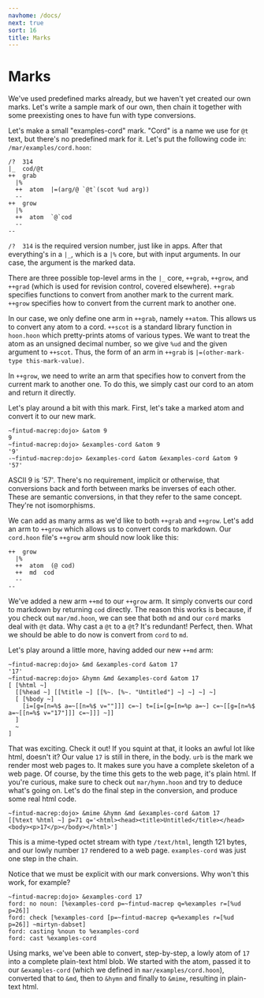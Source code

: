 ```yaml
---
navhome: /docs/
next: true
sort: 16
title: Marks
---
```


# Marks

We've used predefined marks already, but we haven't yet created our own marks. 
Let's write a sample mark of our own, then chain it together with some 
preexisting ones to have fun with type conversions.

Let's make a small "examples-cord" mark.  "Cord" is a name we use for `@t`
text, but there's no predefined mark for it.  Let's put the following code in:
`/mar/examples/cord.hoon`:

```
/?  314
|_  cod/@t
++  grab
  |%
  ++  atom  |=(arg/@ `@t`(scot %ud arg))
  --
++  grow
  |%
  ++  atom  `@`cod
  --
--
```

`/?  314` is the required version number, just like in apps. After that 
everything's in a `|_`, which is a `|%` core, but with input arguments. In our 
case, the argument is the marked data.

There are three possible top-level arms in the `|_` core, `++grab`, `++grow`, 
and `++grad` (which is used for revision control, covered elsewhere). `++grab` 
specifies functions to convert from another mark to the current mark. `++grow` 
specifies how to convert from the current mark to another one.

In our case, we only define one arm in `++grab`, namely `++atom`. This allows 
us to convert any atom to a cord. `++scot` is a standard library function in 
`hoon.hoon` which pretty-prints atoms of various types. We want to treat the 
atom as an unsigned decimal number, so we give `%ud` and the given argument 
to `++scot`. Thus, the form of an arm in `++grab` is
`|=(other-mark-type this-mark-value)`.

In `++grow`, we need to write an arm that specifies how to convert from the 
current mark to another one. To do this, we simply cast our cord to an atom 
and return it directly.

Let's play around a bit with this mark. First, let's take a marked atom and 
convert it to our new mark.

```
~fintud-macrep:dojo> &atom 9
9
~fintud-macrep:dojo> &examples-cord &atom 9
'9'
-~fintud-macrep:dojo> &examples-cord &atom &examples-cord &atom 9
'57'
```

ASCII 9 is '57'. There's no requirement, implicit or otherwise, that conversions 
back and forth between marks be inverses of each other. These are semantic 
conversions, in that they refer to the same concept. They're not isomorphisms.

We can add as many arms as we'd like to both `++grab` and `++grow`. Let's add 
an arm to `++grow` which allows us to convert cords to markdown. Our 
`cord.hoon` file's `++grow` arm should now look like this:

```
++  grow
  |%
  ++  atom  (@ cod)
  ++  md  cod
  --
--
```

We've added a new arm `++md` to our `++grow` arm. It simply converts our 
cord to markdown by returning `cod` directly. The reason this works is because, 
if you check out `mar/md.hoon`, we can see that both `md` and our `cord` marks 
deal with `@t` data. Why cast a `@t` to a `@t`? It's redundant! Perfect, then.
What we should be able to do now is convert from `cord` to `md`.

Let's play around a little more, having added our new `++md` arm:

```
~fintud-macrep:dojo> &md &examples-cord &atom 17
'17'
~fintud-macrep:dojo> &hymn &md &examples-cord &atom 17
[ [%html ~]
  [[%head ~] [[%title ~] [[%~. [%~. "Untitled"] ~] ~] ~] ~]
  [ [%body ~]
    [i=[g=[n=%$ a=~[[n=%$ v=""]]] c=~] t=[i=[g=[n=%p a=~] c=~[[g=[n=%$ a=~[[n=%$ v="17"]]] c=~]]] ~]]
  ]
  ~
]
```

That was exciting. Check it out! If you squint at that, it looks an awful lot 
like html, doesn't it? Our value `17` is still in there, in the body. `urb` is 
the mark we render most web pages to. It makes sure you have a complete 
skeleton of a web page. Of course, by the time this gets to the web page, it's 
plain html. If you're curious, make sure to check out `mar/hymn.hoon` and try 
to deduce what's going on. Let's do the final step in the conversion, and 
produce some real html code.

```
~fintud-macrep:dojo> &mime &hymn &md &examples-cord &atom 17
[[%text %html ~] p=71 q='<html><head><title>Untitled</title></head><body><p>17</p></body></html>']
```

This is a mime-typed octet stream with type `/text/html`, length 121 bytes, 
and our lowly number `17` rendered to a web page. `examples-cord` was just one 
step in the chain.

Notice that we must be explicit with our mark conversions. Why won't this work, for 
example?

```
~fintud-macrep:dojo> &examples-cord 17
ford: no noun: [%examples-cord p=~fintud-macrep q=%examples r=[%ud p=26]]
ford: check [%examples-cord [p=~fintud-macrep q=%examples r=[%ud p=26]] ~mirtyn-dabset]
ford: casting %noun to %examples-cord
ford: cast %examples-cord
```

Using marks, we've been able to convert, step-by-step, a lowly atom of `17` 
into a complete plain-text html blob. We started with the atom, passed it to 
our `&examples-cord` (which we defined in `mar/examples/cord.hoon`), 
converted that to `&md`, then to `&hymn` and finally to `&mime`, resulting 
in plain-text html.
